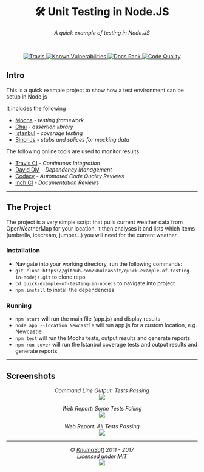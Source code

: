 
<h1 align="center">🛠️ Unit Testing in Node.JS</h1>
<p align="center">
  <i>A quick example of testing in Node.JS</i>
</p>

<br>

<p align="center">
  <a href="#">
   <img src="https://api.travis-ci.org/khulnasoft/quick-example-of-testing-in-nodejs.svg" alt="Travis">
  </a>
  <a href="https://snyk.io/test/github/khulnasoft/quick-example-of-testing-in-nodejs">
    <img src="https://snyk.io/test/github/khulnasoft/quick-example-of-testing-in-nodejs/badge.svg" alt="Known Vulnerabilities">
  </a>
    <a href="#">
    <img src="http://inch-ci.org/github/khulnasoft/quick-example-of-testing-in-nodejs.svg?branch=master" alt="Docs Rank">
  </a>
    <a href="https://www.codacy.com/gh/khulnasoft/quick-example-of-testing-in-nodejs/dashboard?utm_source=github.com&amp;utm_medium=referral&amp;utm_content=khulnasoft/quick-example-of-testing-in-nodejs">
    <img src="https://app.codacy.com/project/badge/Grade/3f14d24ffafe4200a643f4aba34fc2f3" alt="Code Quality">
  </a>
</p>


## Intro
This is a quick example project to show how a test environment can be setup in Node.js

It includes the following

- [Mocha](http://mochajs.org/) - *testing framework*
- [Chai](http://chaijs.com/) - *assertion library*
- [Istanbul](https://github.com/gotwarlost/istanbul) - *coverage testing*
- [SinonJs](http://sinonjs.org/) - *stubs and splices for mocking data*


The following online tools are used to monitor results

- [Travis CI](https://travis-ci.org/) - *Continuous Integration*
- [David DM](https://david-dm.org/) - *Dependency Management*
- [Codacy](https://www.codacy.com/) - *Automated Code Quality Reviews*
- [Inch CI](https://inch-ci.org/) - *Documentation Reviews*

---

## The Project
The project is a very simple script that pulls current weather data from OpenWeatherMap
for your location, it then analyses it and lists which items (umbrella, icecream, jumper...)
you will need for the current weather.


### Installation
- Navigate into your working directory, run the following commands:
- ```git clone https://github.com/khulnasoft/quick-example-of-testing-in-nodejs.git``` to clone repo
- ```cd quick-example-of-testing-in-nodejs``` to navigate into project
- ```npm install``` to install the dependencies

### Running
- ```npm start``` will run the main file (app.js) and display results
- ```node app --location Newcastle``` will run app.js for a custom location, e.g. Newcastle
- ```npm test``` will run the Mocha tests, output results and generate reports
- ```npm run cover``` will run the Istanbul coverage tests and output results and generate reports

---

## Screenshots

<p align="center">
<i>Command Line Output: Tests Passing</i><br>
<img src="https://i.ibb.co/WDpBStz/better-test3.png" />
</p>

<p align="center">
<i>Web Report: Some Tests Failing</i><br>
<img src="https://i.ibb.co/93CdGjG/bad-test1.png" />
</p>

<p align="center">
<i>Web Report: All Tests Passing</i><br>
<img src="https://i.ibb.co/nCdHFs4/better-test2.png" />
</p>

---

<p  align="center">
  <i>© <a href="https://khulnasoft.com">KhulnaSoft</a> 2011 - 2017</i><br>
  <i>Licensed under <a href="https://gist.github.com/khulnasoft/143d2ee01ccc5c052a17">MIT</a></i><br>
  <a href="https://github.com/khulnasoft"><img src="https://i.ibb.co/4KtpYxb/octocat-clean-mini.png" /></a>
</p>
